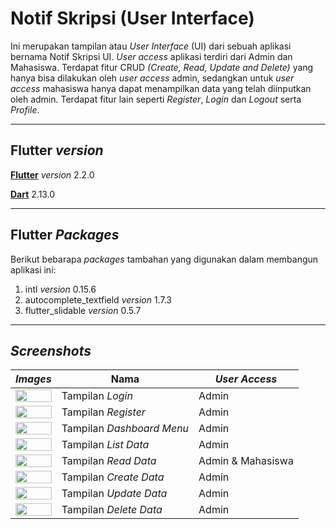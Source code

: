 # **Notif Skripsi (User Interface)**
Ini merupakan tampilan atau *User Interface* (UI) dari sebuah aplikasi bernama Notif Skripsi UI. *User access* aplikasi terdiri dari Admin dan Mahasiswa. Terdapat fitur CRUD *(Create, Read, Update and Delete)* yang hanya bisa dilakukan oleh *user access* admin, sedangkan untuk *user access* mahasiswa hanya dapat menampilkan data yang telah diinputkan oleh admin. Terdapat fitur lain seperti *Register*, *Login* dan *Logout* serta *Profile*.

---
## Flutter *version*
[**Flutter**](https://flutter.dev/docs/get-started/install) *version* 2.2.0

[**Dart**](https://dart.dev/get-dart) 2.13.0

---
## Flutter *Packages*
Berikut bebarapa *packages* tambahan yang digunakan dalam membangun aplikasi ini:
1. intl *version* 0.15.6
2. autocomplete_textfield *version* 1.7.3
3. flutter_slidable *version* 0.5.7

---
## *Screenshots*
| *Images*                                                                                                                                   | Nama                      | *User Access* |
| ------------------------------------------------------------------------------------------------------------------------------------------ | ------------------------- | ------------- |
| <img src="https://github.com/riansyahrobi8/notifskripsiui/blob/master/assets/images/screenshot/login_screen.png" width="100%" />           | Tampilan *Login*          | Admin         |
| <img src="https://github.com/riansyahrobi8/notifskripsiui/blob/master/assets/images/screenshot/register_screen.png" width="100%" />        | Tampilan *Register*       | Admin         |
| <img src="https://github.com/riansyahrobi8/notifskripsiui/blob/master/assets/images/screenshot/admin_dashboard_screen.png" width="100%" /> | Tampilan *Dashboard Menu* | Admin         |
| <img src="https://github.com/riansyahrobi8/notifskripsiui/blob/master/assets/images/screenshot/admin_data_screen.png" width="100%" />      | Tampilan *List Data*      | Admin         |
| <img src="https://github.com/riansyahrobi8/notifskripsiui/blob/master/assets/images/screenshot/data_screen.png" width="100%" />      | Tampilan *Read Data*      | Admin & Mahasiswa        |
| <img src="https://github.com/riansyahrobi8/notifskripsiui/blob/master/assets/images/screenshot/admin_add_data_screen.png" width="100%" />  | Tampilan *Create Data*    | Admin         |
| <img src="https://github.com/riansyahrobi8/notifskripsiui/blob/master/assets/images/screenshot/admin_update_screen.png" width="100%" />    | Tampilan *Update Data*    | Admin         |
| <img src="https://github.com/riansyahrobi8/notifskripsiui/blob/master/assets/images/screenshot/admin_delete_screen.png" width="100%" />    | Tampilan *Delete Data*    | Admin         |
